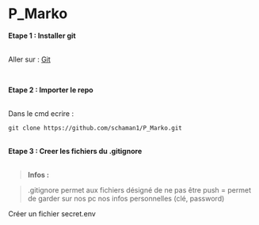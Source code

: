 # P_Marko

__**Etape 1 : Installer git**__  
<br>

Aller sur : [Git](https://git-scm.com/downloads)  

<br>

__**Etape 2 : Importer le repo**__  
<br>

Dans le cmd ecrire :  

`git clone https://github.com/schaman1/P_Marko.git`  
<br>

__**Etape 3 : Creer les fichiers du .gitignore**__  
<br>

>**Infos :**   

>.gitignore permet aux fichiers désigné de ne pas être push = permet de garder sur nos pc nos infos personnelles (clé, password)  

Créer un fichier secret.env
